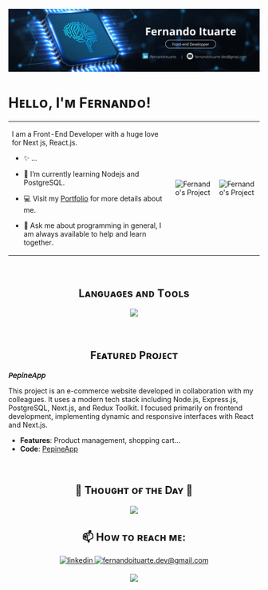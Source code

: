 <!--Banner-->
![fernandoituarte Banner Image](https://github.com/fernandoituarte/fernandoituarte/blob/main/banner.png)

<!--Header Name-->
# Hᴇʟʟᴏ, I'ᴍ Fᴇʀɴᴀɴᴅᴏ!

<!--Start Intro-->
<table border="0">
  <tr>
    <!-- Text Column -->
    <td valign="top" width="70%">

I am a Front-End Developer with a huge love for Next js, React.js.

- ✨ ...
- 🌱 I’m currently learning Nodejs and PostgreSQL.
- 💻 Visit my [Portfolio](https://) for more details about me.
- 💬 Ask me about programming in general, I am always available to help and learn together.

    </td>
    <!-- Image Column -->
    <td>
      <img width="200px" src="https://github.com/O-clock-Arancini/projet-05-pepine-front/assets/144491409/1d09b8f5-5cd6-4fad-acc5-653baa10df1a" alt="Fernando's Project" />
    </td>

    <td>
      <img width="270px" src="https://github.com/O-clock-Arancini/projet-05-pepine-front/assets/144491409/0d41335b-c4f0-4910-8af6-7260bfc9df7b" alt="Fernando's Project" />
    </td>
  </tr>
</table>
<br />

<!--Languages and Tools Section-->       
<h2 align="center">Lᴀɴɢᴜᴀɢᴇs ᴀɴᴅ Tᴏᴏʟs</h2> 
<p align="center">
<img width="500px" margin="100px 100px" src="https://skillicons.dev/icons?i=js,html,css,react,nextjs,tailwindcss,redux,git,vscode,docker,postman,notion&perline=10"  />
</p>
<br />

<!--Featured project Section--> 
<h2 align="center">Fᴇᴀᴛᴜʀᴇᴅ Pʀᴏᴊᴇᴄᴛ</h2> 

**𝘗𝘦𝘱𝘪𝘯𝘦𝘈𝘱𝘱**

This project is an e-commerce website developed in collaboration with my colleagues. It uses a modern tech stack including Node.js, Express.js, PostgreSQL, Next.js, and Redux Toolkit. I focused primarily on frontend development, implementing dynamic and responsive interfaces with React and Next.js.
- **Features**: Product management, shopping cart...
- **Code**: [PepineApp](https://github.com/fernandoituarte/PepineApp-Front)
<br />

<!--Dynamic Quote card updated everyday at 12 PM--> 
<h2 align="center">🌟 Tʜᴏᴜɢʜᴛ ᴏғ ᴛʜᴇ Dᴀʏ 🌟</h2>

<!--STARTS_HERE_QUOTE_CARD-->
<p align="center">
    <img src="https://readme-daily-quotes.vercel.app/api?author=Ming-Dao%20Deng&quote=Who%20you%20are%20is%20always%20right.&theme=dark&bg_color=011627&author_color=ffeb95">
</p>
<!--ENDS_HERE_QUOTE_CARD-->

<!--Contact Section--> 

<h2 align="center">📫 Hᴏᴡ ᴛᴏ ʀᴇᴀᴄʜ ᴍᴇ: </h2>
<div align="center">
 <a href="https://www.linkedin.com/in/fernandoituarte/" target="_blank">
<img src=https://img.shields.io/badge/linkedin-%231E77B5.svg?&style=for-the-badge&logo=linkedin&logoColor=white alt=linkedin style="margin-bottom: 5px;" />
</a>
  
<a href="mailto:fernandoituarte.dev@gmail.com" target="_blank">
<img src="https://img.shields.io/badge/Gmail-D14836?style=for-the-badge&logo=gmail&logoColor=white" alt=fernandoituarte.dev@gmail.com mail style="margin-bottom: 5px;" />
</a>


<!--Footer--> 
<p align="center">
  <img src="https://capsule-render.vercel.app/api?type=waving&color=gradient&height=65&section=footer"/>
</p>
